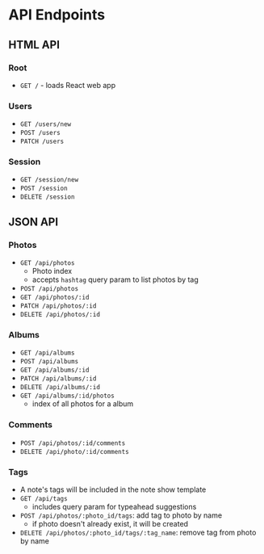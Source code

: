 # API Endpoints

## HTML API

### Root

- `GET /` - loads React web app

### Users

- `GET /users/new`
- `POST /users`
- `PATCH /users`

### Session

- `GET /session/new`
- `POST /session`
- `DELETE /session`

## JSON API

### Photos

- `GET /api/photos`
  - Photo index
  - accepts `hashtag` query param to list photos by tag
- `POST /api/photos`
- `GET /api/photos/:id`
- `PATCH /api/photos/:id`
- `DELETE /api/photos/:id`

### Albums

- `GET /api/albums`
- `POST /api/albums`
- `GET /api/albums/:id`
- `PATCH /api/albums/:id`
- `DELETE /api/albums/:id`
- `GET /api/albums/:id/photos`
  - index of all photos for a album

### Comments
- `POST /api/photos/:id/comments`
- `DELETE /api/photo/:id/comments`

### Tags

- A note's tags will be included in the note show template
- `GET /api/tags`
  - includes query param for typeahead suggestions
- `POST /api/photos/:photo_id/tags`: add tag to photo by name
  - if photo doesn't already exist, it will be created
- `DELETE /api/photos/:photo_id/tags/:tag_name`: remove tag from photo by
  name
